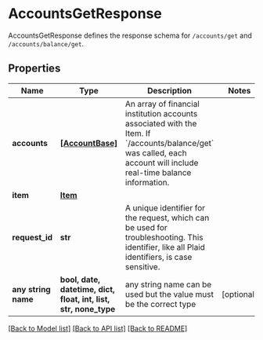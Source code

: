 # AccountsGetResponse

AccountsGetResponse defines the response schema for `/accounts/get` and `/accounts/balance/get`.

## Properties
Name | Type | Description | Notes
------------ | ------------- | ------------- | -------------
**accounts** | [**[AccountBase]**](AccountBase.md) | An array of financial institution accounts associated with the Item. If &#x60;/accounts/balance/get&#x60; was called, each account will include real-time balance information. | 
**item** | [**Item**](Item.md) |  | 
**request_id** | **str** | A unique identifier for the request, which can be used for troubleshooting. This identifier, like all Plaid identifiers, is case sensitive. | 
**any string name** | **bool, date, datetime, dict, float, int, list, str, none_type** | any string name can be used but the value must be the correct type | [optional]

[[Back to Model list]](../README.md#documentation-for-models) [[Back to API list]](../README.md#documentation-for-api-endpoints) [[Back to README]](../README.md)


